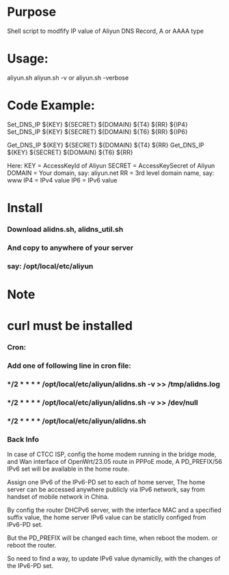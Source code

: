 # Purpose
  Shell script to modfify IP value of Aliyun DNS Record,  A or AAAA type


# Usage:  
  aliyun.sh
  aliyun.sh -v  or aliyun.sh -verbose


# Code Example:
  Set_DNS_IP ${KEY} ${SECRET} ${DOMAIN} ${T4} ${RR}  ${IP4}
  Set_DNS_IP ${KEY} ${SECRET} ${DOMAIN} ${T6} ${RR}  ${IP6}

  Get_DNS_IP ${KEY} ${SECRET} ${DOMAIN} ${T4} ${RR}
  Get_DNS_IP ${KEY} ${SECRET} ${DOMAIN} ${T6} ${RR}
  
  Here:
  KEY       = AccessKeyId of Aliyun
  SECRET    = AccessKeySecret of Aliyun
  DOMAIN    = Your domain,  say: aliyun.net
  RR        = 3rd level domain name,  say:  www
  IP4       = IPv4 value
  IP6       = IPv6 value

  
# Install
  ### Download alidns.sh, alidns_util.sh
  ### And copy to anywhere of your server
  ### say:  /opt/local/etc/aliyun

# Note 
  # curl must be installed


### Cron:
### Add one of following line in cron file:
  ### */2 * * * *  /opt/local/etc/aliyun/alidns.sh -v >> /tmp/alidns.log
  ### */2 * * * *  /opt/local/etc/aliyun/alidns.sh -v >> /dev/null
  ### */2 * * * *  /opt/local/etc/aliyun/alidns.sh


### Back Info

In case of CTCC ISP, config the home modem running in the bridge mode, and Wan interface of OpenWrt/23.05 route in PPPoE mode,
A PD_PREFIX/56 IPv6 set will be available in the home route.

Assign one IPv6 of the IPv6-PD set to each of home server,
The home server can be accessed anywhere publicly via IPv6 network, 
say from handset of mobile network in China.

By config the router DHCPv6 server,  with the interface MAC and a specified suffix value,
the home server IPv6 value can be staticlly configed from IPv6-PD set.

But the PD_PREFIX will be changed each time,
when reboot the modem. or reboot the router.

So need to find a way, 
to update IPv6 value dynamiclly,
with the changes of the IPv6-PD set.

